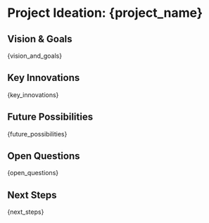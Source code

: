 # Project Ideation: {project_name}

## Vision & Goals
{vision_and_goals}

## Key Innovations
{key_innovations}

## Future Possibilities
{future_possibilities}

## Open Questions
{open_questions}

## Next Steps
{next_steps}